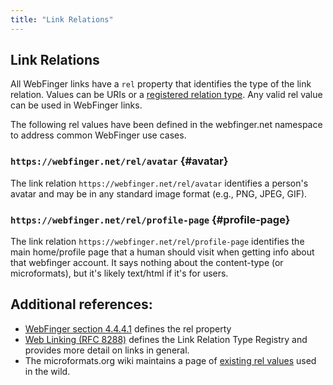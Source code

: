 ```yaml
---
title: "Link Relations"
---
```


## Link Relations

All WebFinger links have a `rel` property that identifies the type of the link relation.
Values can be URIs or a [registered relation type](https://www.iana.org/assignments/link-relations/).
Any valid rel value can be used in WebFinger links.

The following rel values have been defined in the webfinger.net namespace to address common WebFinger use cases.

### `https://webfinger.net/rel/avatar` {#avatar}

The link relation `https://webfinger.net/rel/avatar` identifies a person's
avatar and may be in any standard image format (e.g., PNG, JPEG, GIF).

### `https://webfinger.net/rel/profile-page` {#profile-page}

The link relation `https://webfinger.net/rel/profile-page` identifies the main
home/profile page that a human should visit when getting info about that
webfinger account. It says nothing about the content-type (or microformats),
but it's likely text/html if it's for users.

## Additional references:

* [WebFinger section 4.4.4.1](https://www.rfc-editor.org/rfc/rfc7033#section-4.4.4.1) defines the rel property
* [Web Linking (RFC 8288)](https://www.rfc-editor.org/rfc/rfc8288.html) defines the Link Relation Type Registry and provides more detail on links in general.
* The microformats.org wiki maintains a page of [existing rel values](https://microformats.org/wiki/existing-rel-values) used in the wild.

